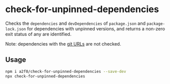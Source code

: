 # check-for-unpinned-dependencies

Checks the `dependencies` and `devDependencies` of `package.json` and `package-lock.json` for dependencies with unpinned versions, and returns a non-zero exit status of any are identified.

Note: dependencies with the [git URLs](https://docs.npmjs.com/cli/v8/configuring-npm/package-json#git-urls-as-dependencies) are not checked.

## Usage

```sh
npm i a2f0/check-for-unpinned-dependencies --save-dev
npx check-for-unpinned-dependencies
```
